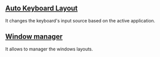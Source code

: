 ## [Auto Keyboard Layout](./AutoKeyboardLayout.spoon/README.md)

It changes the keyboard's input source based on the active application.

## [Window manager](./WindowManager.spoon/README.md)

It allows to manager the windows layouts.
